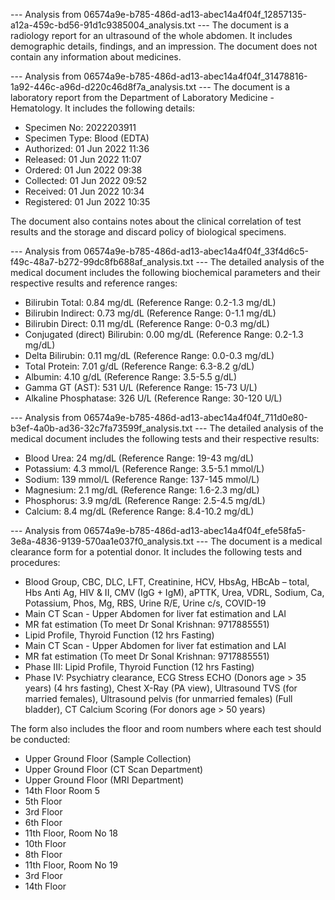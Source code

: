 
--- Analysis from 06574a9e-b785-486d-ad13-abec14a4f04f_12857135-a12a-459c-bd56-91d1c9385004_analysis.txt ---
The document is a radiology report for an ultrasound of the whole abdomen. It includes demographic details, findings, and an impression. The document does not contain any information about medicines.

--- Analysis from 06574a9e-b785-486d-ad13-abec14a4f04f_31478816-1a92-446c-a96d-d220c46d8f7a_analysis.txt ---
The document is a laboratory report from the Department of Laboratory Medicine - Hematology. It includes the following details:
- Specimen No: 2022203911
- Specimen Type: Blood (EDTA)
- Authorized: 01 Jun 2022 11:36
- Released: 01 Jun 2022 11:07
- Ordered: 01 Jun 2022 09:38
- Collected: 01 Jun 2022 09:52
- Received: 01 Jun 2022 10:34
- Registered: 01 Jun 2022 10:35

The document also contains notes about the clinical correlation of test results and the storage and discard policy of biological specimens.

--- Analysis from 06574a9e-b785-486d-ad13-abec14a4f04f_33f4d6c5-f49c-48a7-b272-99dc8fb688af_analysis.txt ---
The detailed analysis of the medical document includes the following biochemical parameters and their respective results and reference ranges:
- Bilirubin Total: 0.84 mg/dL (Reference Range: 0.2-1.3 mg/dL)
- Bilirubin Indirect: 0.73 mg/dL (Reference Range: 0-1.1 mg/dL)
- Bilirubin Direct: 0.11 mg/dL (Reference Range: 0-0.3 mg/dL)
- Conjugated (direct) Bilirubin: 0.00 mg/dL (Reference Range: 0.2-1.3 mg/dL)
- Delta Bilirubin: 0.11 mg/dL (Reference Range: 0.0-0.3 mg/dL)
- Total Protein: 7.01 g/dL (Reference Range: 6.3-8.2 g/dL)
- Albumin: 4.10 g/dL (Reference Range: 3.5-5.5 g/dL)
- Gamma GT (AST): 531 U/L (Reference Range: 15-73 U/L)
- Alkaline Phosphatase: 326 U/L (Reference Range: 30-120 U/L)

--- Analysis from 06574a9e-b785-486d-ad13-abec14a4f04f_711d0e80-b3ef-4a0b-ad36-32c7fa73599f_analysis.txt ---
The detailed analysis of the medical document includes the following tests and their respective results:
- Blood Urea: 24 mg/dL (Reference Range: 19-43 mg/dL)
- Potassium: 4.3 mmol/L (Reference Range: 3.5-5.1 mmol/L)
- Sodium: 139 mmol/L (Reference Range: 137-145 mmol/L)
- Magnesium: 2.1 mg/dL (Reference Range: 1.6-2.3 mg/dL)
- Phosphorus: 3.9 mg/dL (Reference Range: 2.5-4.5 mg/dL)
- Calcium: 8.4 mg/dL (Reference Range: 8.4-10.2 mg/dL)

--- Analysis from 06574a9e-b785-486d-ad13-abec14a4f04f_efe58fa5-3e8a-4836-9139-570aa1e037f0_analysis.txt ---
The document is a medical clearance form for a potential donor. It includes the following tests and procedures:
- Blood Group, CBC, DLC, LFT, Creatinine, HCV, HbsAg, HBcAb – total, Hbs Anti Ag, HIV & II, CMV (IgG + IgM), aPTTK, Urea, VDRL, Sodium, Ca, Potassium, Phos, Mg, RBS, Urine R/E, Urine c/s, COVID-19
- Main CT Scan - Upper Abdomen for liver fat estimation and LAI
- MR fat estimation (To meet Dr Sonal Krishnan: 9717885551)
- Lipid Profile, Thyroid Function (12 hrs Fasting)
- Main CT Scan - Upper Abdomen for liver fat estimation and LAI
- MR fat estimation (To meet Dr Sonal Krishnan: 9717885551)
- Phase III: Lipid Profile, Thyroid Function (12 hrs Fasting)
- Phase IV: Psychiatry clearance, ECG Stress ECHO (Donors age > 35 years) (4 hrs fasting), Chest X-Ray (PA view), Ultrasound TVS (for married females), Ultrasound pelvis (for unmarried females) (Full bladder), CT Calcium Scoring (For donors age > 50 years)

The form also includes the floor and room numbers where each test should be conducted:
- Upper Ground Floor (Sample Collection)
- Upper Ground Floor (CT Scan Department)
- Upper Ground Floor (MRI Department)
- 14th Floor Room 5
- 5th Floor
- 3rd Floor
- 6th Floor
- 11th Floor, Room No 18
- 10th Floor
- 8th Floor
- 11th Floor, Room No 19
- 3rd Floor
- 14th Floor
